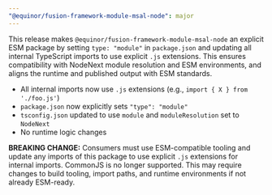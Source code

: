 ```yaml
---
"@equinor/fusion-framework-module-msal-node": major
---
```


This release makes `@equinor/fusion-framework-module-msal-node` an explicit ESM package by setting `type: "module"` in `package.json` and updating all internal TypeScript imports to use explicit `.js` extensions. This ensures compatibility with NodeNext module resolution and ESM environments, and aligns the runtime and published output with ESM standards.

- All internal imports now use `.js` extensions (e.g., `import { X } from './foo.js'`)
- `package.json` now explicitly sets `"type": "module"`
- `tsconfig.json` updated to use `module` and `moduleResolution` set to `NodeNext`
- No runtime logic changes

**BREAKING CHANGE:**
Consumers must use ESM-compatible tooling and update any imports of this package to use explicit `.js` extensions for internal imports. CommonJS is no longer supported. This may require changes to build tooling, import paths, and runtime environments if not already ESM-ready.
